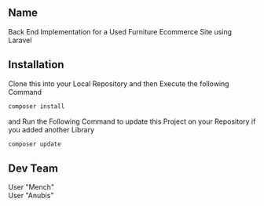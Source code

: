 ## Name
Back End Implementation for a Used Furniture Ecommerce Site using Laravel

## Installation
Clone this into your Local Repository and then Execute the following Command
```bash
composer install
```

and Run the Following Command to update this Project on your Repository if you added another Library
```bash
composer update
```

## Dev Team
User "Mench"<br>
User "Anubis"

